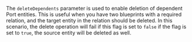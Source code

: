 The `deleteDependents` parameter is used to enable deletion of dependent Port entities. This is useful when you have two blueprints with a required relation, and the target entity in the relation should be deleted. In this scenario, the delete operation will fail if this flag is set to `false` if the flag is set to `true`, the source entity will be deleted as well.
